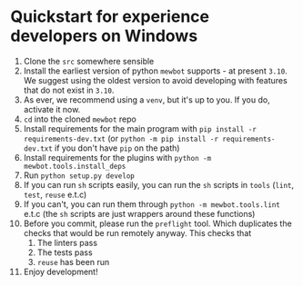 <!--
SPDX-FileCopyrightText: 2023 Mewbot Developers <mewbot@quicksilver.london>

SPDX-License-Identifier: BSD-2-Clause
-->

# Quickstart for experience developers on Windows

1) Clone the `src` somewhere sensible
2) Install the earliest version of python `mewbot` supports - at present `3.10`. We suggest using the oldest version to avoid developing with features that do not exist in `3.10`.
3) As ever, we recommend using a `venv`, but it's up to you. If you do, activate it now.
4) `cd` into the cloned `mewbot` repo
5) Install requirements for the main program with `pip install -r requirements-dev.txt` (or `python -m pip install -r requirements-dev.txt` if you don't have `pip` on the path)
6) Install requirements for the plugins with `python -m mewbot.tools.install_deps`
7) Run `python setup.py develop`
8) If you can run `sh` scripts easily, you can run the `sh` scripts in `tools` (`lint`, `test`, `reuse` e.t.c)
9) If you can't, you can run them through `python -m mewbot.tools.lint` e.t.c (the `sh` scripts are just wrappers around these functions)
10) Before you commit, please run the `preflight` tool. Which duplicates the checks that would be run remotely anyway. This checks that
    1) The linters pass
    2) The tests pass
    3) `reuse` has been run
11) Enjoy development!